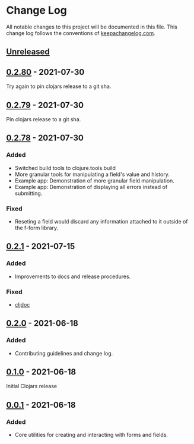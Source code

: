 # Change Log
All notable changes to this project will be documented in this file. This change
log follows the conventions of [keepachangelog.com](http://keepachangelog.com/).

## [Unreleased]

## [0.2.80] - 2021-07-30
Try again to pin clojars release to a git sha.

## [0.2.79] - 2021-07-30
Pin clojars release to a git sha.

## [0.2.78] - 2021-07-30
### Added
- Switched build tools to clojure.tools.build
- More granular tools for manipulating a field's value and history.
- Example app: Demonstration of more granular field manipulation.
- Example app: Demonstration of displaying all errors instead of submitting.
### Fixed
- Reseting a field would discard any information attached to it outside of the
  f-form library.

## [0.2.1] - 2021-07-15
### Added
- Improvements to docs and release procedures.
### Fixed
- [cljdoc](https://cljdoc.org/d/com.github.mainej/f-form)

## [0.2.0] - 2021-06-18
### Added
- Contributing guidelines and change log.

## [0.1.0] - 2021-06-18
Initial Clojars release

## [0.0.1] - 2021-06-18
### Added
- Core utilities for creating and interacting with forms and fields.

[Unreleased]: https://github.com/mainej/f-form/compare/v0.2.80...main
[0.2.80]: https://github.com/mainej/f-form/compare/v0.2.79...v0.2.80
[0.2.79]: https://github.com/mainej/f-form/compare/v0.2.78...v0.2.79
[0.2.78]: https://github.com/mainej/f-form/compare/v0.2.1...v0.2.78
[0.2.1]: https://github.com/mainej/f-form/compare/v0.2.0...v0.2.1
[0.2.0]: https://github.com/mainej/f-form/compare/v0.1.0...v0.2.0
[0.1.0]: https://github.com/mainej/f-form/compare/v0.0.1...v0.1.0
[0.0.1]: https://github.com/mainej/f-form/tree/v0.0.1

